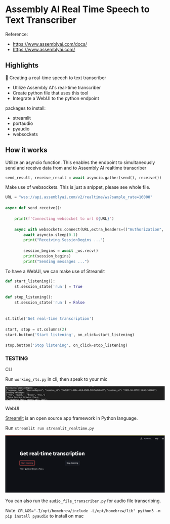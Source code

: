 #  Assembly AI Real Time Speech to Text Transcriber

Reference: 

- https://www.assemblyai.com/docs/
- https://www.assemblyai.com/

## Highlights

🍭 Creating a real-time speech to text transcriber
- Utilize Assembly AI's real-time transcriber
- Create python file that uses this tool
- Integrate a WebUI to the python endpoint


packages to install:
  - streamlit
  - portaudio
  - pyaudio
  - websockets
  


## How it works

Utilize an asyncio function. This enables the endpoint to simultaneously send and receive data from and to Assembly AI realtime transcriber
```python
send_result, receive_result = await asyncio.gather(send(), receive())
```

Make use of websockets. This is just a snippet, please see whole file.
```python
URL = "wss://api.assemblyai.com/v2/realtime/ws?sample_rate=16000"
 
async def send_receive():

    print(f'Connecting websocket to url ${URL}')

    async with websockets.connect(URL,extra_headers=(("Authorization", '<YOUR AUTH KEY>'),),ping_interval=5,ping_timeout=20) as _ws:
        await asyncio.sleep(0.1)
        print("Receiving SessionBegins ...")

        session_begins = await _ws.recv()
        print(session_begins)
        print("Sending messages ...")
```
 
 To have a WebUI, we can make use of Streamlit
```python
def start_listening():
	st.session_state['run'] = True

def stop_listening():
	st.session_state['run'] = False


st.title('Get real-time transcription')

start, stop = st.columns(2)
start.button('Start listening', on_click=start_listening)

stop.button('Stop listening', on_click=stop_listening)
```
 
 ### TESTING
  
CLI

Run `working_rts.py` in cli, then speak to your mic

<img src="https://github.com/rjtronco/AssemblyAI-Real-Time-Transcriber/blob/main/rts_cli.png" width="800px" margin-left="-5px">
<br>



WebUI

[Streamlit](https://streamlit.io/) is an open source app framework in Python language.

Run `streamlit run streamlit_realtime.py`

<img src="https://github.com/rjtronco/AssemblyAI-Real-Time-Transcriber/blob/main/rts_webUI.png" width="800px" margin-left="-5px">
<br>

You can also run the `audio_file_transcriber.py` for audio file transcribing. 



Note: `CFLAGS="-I/opt/homebrew/include -L/opt/homebrew/lib" python3 -m pip install pyaudio` to install on mac
